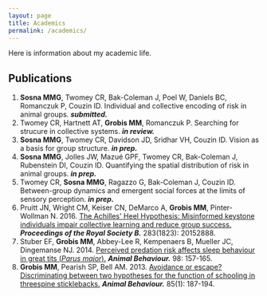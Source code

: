 ```yaml
---
layout: page
title: Academics
permalink: /academics/
---
```


Here is information about my academic life.

## Publications
1. **Sosna MMG**, Twomey CR, Bak-Coleman J, Poel W, Daniels BC, Romanczuk P, Couzin ID. Individual and collective encoding of risk in animal groups. _**submitted.**_
2. Twomey CR, Hartnett AT, **Grobis MM**, Romanczuk P. Searching for strucure in collective systems. _**in review.**_
3. **Sosna MMG**, Twomey CR, Davidson JD, Sridhar VH, Couzin ID. Vision as a basis for group structure. _**in prep.**_
4. **Sosna MMG**, Jolles JW, Mazué GPF, Twomey CR, Bak-Coleman J, Rubenstein DI, Couzin ID. Quantifying the spatial distribution of risk in animal groups. _**in prep.**_
5. Twomey CR, **Sosna MMG**, Ragazzo G, Bak-Coleman J, Couzin ID. Between-group dynamics and emergent social forces at the limits of sensory perception. _**in prep.**_
6. Pruitt JN, Wright CM, Keiser CN, DeMarco A, **Grobis MM**, Pinter-Wollman N. 2016. [The Achilles' Heel Hypothesis: Misinformed keystone individuals impair collective learning and reduce group success.](http://rspb.royalsocietypublishing.org/content/283/1823/20152888.abstract) _**Proceedings of the Royal Society B.**_ 283(1823): 20152888.
7. Stuber EF, **Grobis MM**, Abbey-Lee R, Kempenaers B, Mueller JC, Dingemanse NJ. 2014. [Perceived predation risk affects sleep behaviour in great tits (*Parus major*).](http://www.sciencedirect.com/science/article/pii/S0003347214003881) _**Animal Behaviour.**_ 98: 157-165.
8. **Grobis MM**, Pearish SP, Bell AM. 2013. [Avoidance or escape? Discriminating between two hypotheses for the function of schooling in threespine sticklebacks.](https://www.sciencedirect.com/science/article/pii/S000334721200485X) _**Animal Behaviour.**_ 85(1): 187-194.
